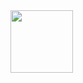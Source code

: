 <img src="https://yt3.ggpht.com/a-/AAuE7mC0IMkWW54O9-ZhJjuAGGAytNc_1GSvz-BMyQ=s900-mo-c-c0xffffffff-rj-k-no" data-canonical-src="https://yt3.ggpht.com/a-/AAuE7mC0IMkWW54O9-ZhJjuAGGAytNc_1GSvz-BMyQ=s900-mo-c-c0xffffffff-rj-k-no" width="100" height="100" />
